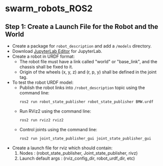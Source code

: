 # swarm_robots_ROS2

## Step 1: Create a Launch File for the Robot and the World

* Create a package for `robot_description` and add a `/models` directory.
* Download [JupyterLab Editor](https://jupyterlab-urdf.readthedocs.io/en/latest/use_editor.html) for JupyterLab.
* Create a robot in URDF format:
    * The robot file must have a link called "world" or "base_link", and the chassis shall be fixed to it.
    * Origin of the wheels (x, y, z) and (r, p, y) shall be defined in the joint tag.
* To test the robot URDF model:
    * Publish the robot links into `/robot_description` topic using the command line:
        ```bash
        ros2 run robot_state_publisher robot_state_publisher BMW.urdf
        ```
    * Run RViz2 using the command line:
        ```bash
        ros2 run rviz2 rviz2
        ```
    * Control joints using the command line:
        ```bash
        ros2 run joint_state_publisher_gui joint_state_publisher_gui
        ```
* Create a launch file for rviz which should contain:
  1. Nodes : (robot_state_publisher, Joint_state_publisher, rivz)
  2. Launch default args : (rviz_config_dir, robot_urdf_dir, etc)
